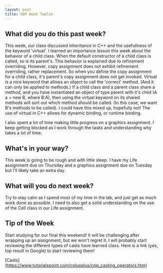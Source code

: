 ```yaml
---
layout: post
title: OOP Week Twelve
---
```


## What did you do this past week?
This week, our class discussed inheritance in C++ and the usefullness of the keyword 'virtual'. I learned an importance lesson this week
about the behavior of a child class. When the default constructor of a child class is called, so is its parent's. This behavior is explained
due to refinement overriding. However, copy assignment does not exhibit refinement overriding, rather replacement. So when you define
the copy assignment for a child class, it's parent's copy assignment does not get invoked. 
Virtual is a nice keyword that allows an object to call the 'correct' method. (And it can only be applied to methods.) If a child class and
a parent class share a method, and you have instantiated an object of type parent with it's child (A a = new B, where B:A), then using
the virtual keyword on its shared methods will sort out which method should be called. (In this case, we want B's methods to be called). 
I could have this mixed up, hopefully not! The use of virtual in C++ allows for dynamic binding, or runtime binding.

I also spent a lot of time making little progress on a graphics assignment. I keep getting blocked as I work through the tasks and 
understanding why takes a lot of time.

## What's in your way?
This week is going to be rough and with little sleep. I have my Life assignment due on Thursday and a graphics assignment due on
Tuesday but I'll likely take an extra day. 

## What will you do next week?
Try to stay calm as I spend most of my time in the lab, and just get as much
work done as possible. I need to also get a solid understanding on the use of the Cell class in our
Life assignment. 

## Tip of the Week
Start studying for our final this weekend! It will be challenging after wrapping up an assignment, but we won't regret it. 
I will probably start reviewing the different types of casts have learned class. Here is a link (yes, top result in Google) to start
reviewing them!

[Casts] (https://www.tutorialspoint.com/cplusplus/cpp_casting_operators.htm)
